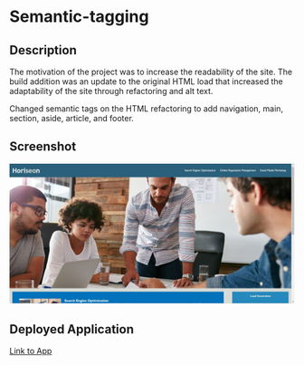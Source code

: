 # Semantic-tagging 

## Description
The motivation of the project was to increase the readability of the site. The build addition was an update to the original HTML load that increased the adaptability of the site through refactoring and alt text. 

Changed semantic tags on the HTML refactoring to add navigation, main, section, aside, article, and footer. 

## Screenshot

![image](https://github.com/tcrear/semantic-tagging/blob/main/assets/images/site-screenshot.JPG)

## Deployed Application

[Link to App](https://tcrear.github.io/semantic-tagging/)